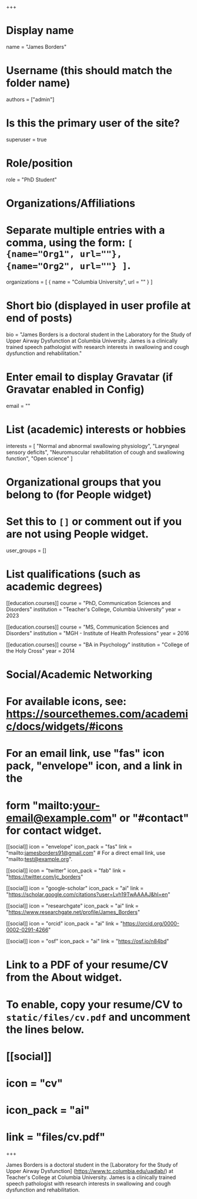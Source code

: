 +++
# Display name
name = "James Borders"

# Username (this should match the folder name)
authors = ["admin"]

# Is this the primary user of the site?
superuser = true

# Role/position
role = "PhD Student"

# Organizations/Affiliations
#   Separate multiple entries with a comma, using the form: `[ {name="Org1", url=""}, {name="Org2", url=""} ]`.
organizations = [ { name = "Columbia University", url = "" } ]

# Short bio (displayed in user profile at end of posts)
bio = "James Borders is a doctoral student in the Laboratory for the Study of Upper Airway Dysfunction at Columbia University. James is a clinically trained speech pathologist with research interests in swallowing and cough dysfunction and rehabilitation."

# Enter email to display Gravatar (if Gravatar enabled in Config)
email = ""

# List (academic) interests or hobbies
interests = [
  "Normal and abnormal swallowing physiology",
  "Laryngeal sensory deficits",
  "Neuromuscular rehabilitation of cough and swallowing function",
  "Open science"
]

# Organizational groups that you belong to (for People widget)
#   Set this to `[]` or comment out if you are not using People widget.
user_groups = []

# List qualifications (such as academic degrees)
[[education.courses]]
  course = "PhD, Communication Sciences and Disorders"
  institution = "Teacher's College, Columbia University"
  year = 2023

[[education.courses]]
  course = "MS, Communication Sciences and Disorders"
  institution = "MGH - Institute of Health Professions"
  year = 2016

[[education.courses]]
  course = "BA in Psychology"
  institution = "College of the Holy Cross"
  year = 2014

# Social/Academic Networking
# For available icons, see: https://sourcethemes.com/academic/docs/widgets/#icons
#   For an email link, use "fas" icon pack, "envelope" icon, and a link in the
#   form "mailto:your-email@example.com" or "#contact" for contact widget.

[[social]]
  icon = "envelope"
  icon_pack = "fas"
  link = "mailto:jamesborders91@gmail.com"  # For a direct email link, use "mailto:test@example.org".

[[social]]
  icon = "twitter"
  icon_pack = "fab"
  link = "https://twitter.com/jc_borders"

[[social]]
  icon = "google-scholar"
  icon_pack = "ai"
  link = "https://scholar.google.com/citations?user=Lvh19TwAAAAJ&hl=en"
  
[[social]]
  icon = "researchgate"
  icon_pack = "ai"
  link = "https://www.researchgate.net/profile/James_Borders"
  
[[social]]
  icon = "orcid"
  icon_pack = "ai"
  link = "https://orcid.org/0000-0002-0291-4266"
  
[[social]]
  icon = "osf"
  icon_pack = "ai"
  link = "https://osf.io/n84bd"

# Link to a PDF of your resume/CV from the About widget.
# To enable, copy your resume/CV to `static/files/cv.pdf` and uncomment the lines below.
# [[social]]
#   icon = "cv"
#   icon_pack = "ai"
#   link = "files/cv.pdf"

+++

James Borders is a doctoral student in the [Laboratory for the Study of Upper Airway Dysfunction] (https://www.tc.columbia.edu/uadlab/) at Teacher's College at Columbia University. James is a clinically trained speech pathologist with research interests in swallowing and cough dysfunction and rehabilitation.
